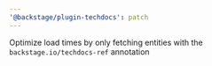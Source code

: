 ```yaml
---
'@backstage/plugin-techdocs': patch
---
```


Optimize load times by only fetching entities with the `backstage.io/techdocs-ref` annotation
